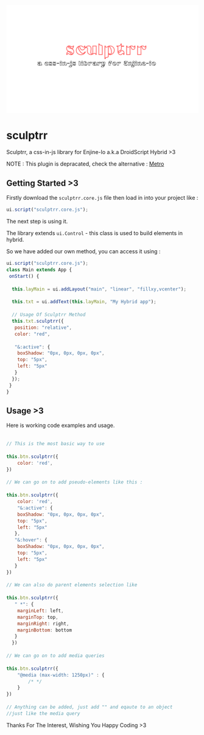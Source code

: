 ![Banner Image](src/sculptrr.png)
# sculptrr

Sculptrr, a css-in-js library for Enjine-Io a.k.a DroidScript Hybrid >3

NOTE : This plugin is depracated, check the alternative : [Metro](https://github.com/oarabiledev/metro)

## Getting Started >3

Firstly download the `sculptrr.core.js` file then load in into your project like :

```javascript
ui.script("sculptrr.core.js");
```

The next step is using it.

The library extends `ui.Control` - this class is used to build elements in hybrid.

So we have added our own method, you can access it using :

```javascript
ui.script("sculptrr.core.js");
class Main extends App {
 onStart() {

  this.layMain = ui.addLayout("main", "linear", "fillxy,vcenter");

  this.txt = ui.addText(this.layMain, "My Hybrid app");

  // Usage Of Sculptrr Method
  this.txt.sculptrr({
   position: "relative",
   color: "red",

   "&:active": {
    boxShadow: "0px, 0px, 0px, 0px",
    top: "5px",
    left: "5px"
   }
  });
 }
}
```

## Usage >3

Here is working code examples and usage.

```javascript

// This is the most basic way to use

this.btn.sculptrr({
    color: 'red',
})

// We can go on to add pseudo-elements like this :

this.btn.sculptrr({
    color: 'red',
    "&:active": {
    boxShadow: "0px, 0px, 0px, 0px",
    top: "5px",
    left: "5px"
   },
   "&:hover": {
    boxShadow: "0px, 0px, 0px, 0px",
    top: "5px",
    left: "5px"
   }
})

// We can also do parent elements selection like 

this.btn.sculptrr({
   " *": {
    marginLeft: left,
    marginTop: top,
    marginRight: right,
    marginBottom: bottom
   }
  })

// We can go on to add media queries 

this.btn.sculptrr({
    "@media (max-width: 1250px)" : {
        /* */
    }
})

// Anything can be added, just add "" and eqaute to an object
//just like the media query
```

Thanks For The Interest,
Wishing You Happy Coding >3
